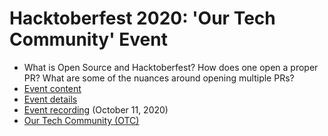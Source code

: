 # Hacktoberfest 2020: 'Our Tech Community' Event

-   What is Open Source and Hacktoberfest? How does one open a proper PR? What are some of the nuances around opening multiple PRs?
-   [Event content](content.md)
-   [Event details](https://organize.mlh.io/participants/events/4773-hacktoberfest-2020-our-tech-community-event)
-   [Event recording](https://www.youtube.com/watch?v=uJdFNksgKJA) (October 11, 2020)
-   [Our Tech Community (OTC)](https://ourtech.community)
